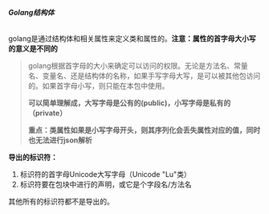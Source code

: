 ###### **Golang结构体**

golang是通过结构体和相关属性来定义类和属性的。**注意：属性的首字母大小写的意义是不同的**

> golang根据首字母的大小来确定可以访问的权限。无论是方法名、常量名、变量名、还是结构体的名称，如果手写字母大写，是可以被其他包访问的。如果首字母小写，则只能在本包中使用。
>
> **可以简单理解成，大写字母是公有的(public)，小写字母是私有的（private）**
>
> **重点：类属性如果是小写字母开头，则其序列化会丢失属性对应的值，同时也无法进行json解析**



**导出的标识符：**

1. 标识符的首字母Unicode大写字母（Unicode "Lu"类）
2. 标识符要在包块中进行的声明，或它是个字段名/方法名

其他所有的标识符都不是导出的。